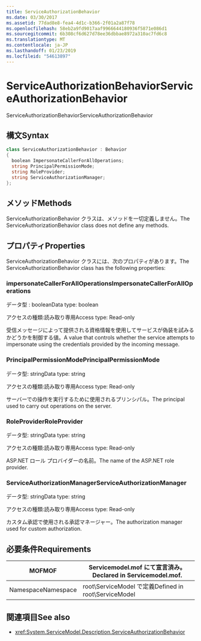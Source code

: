 ```yaml
---
title: ServiceAuthorizationBehavior
ms.date: 03/30/2017
ms.assetid: 77dad8e8-fea4-4d1c-b366-2f01a2a87f78
ms.openlocfilehash: 58eb2a9fd9017aaf9966644180936f5871e086d1
ms.sourcegitcommit: 6b308cf6d627d78ee36dbbae8972a310ac7fd6c8
ms.translationtype: MT
ms.contentlocale: ja-JP
ms.lasthandoff: 01/23/2019
ms.locfileid: "54613897"
---
```

# <a name="serviceauthorizationbehavior"></a><span data-ttu-id="1b4f4-102">ServiceAuthorizationBehavior</span><span class="sxs-lookup"><span data-stu-id="1b4f4-102">ServiceAuthorizationBehavior</span></span>
<span data-ttu-id="1b4f4-103">ServiceAuthorizationBehavior</span><span class="sxs-lookup"><span data-stu-id="1b4f4-103">ServiceAuthorizationBehavior</span></span>  
  
## <a name="syntax"></a><span data-ttu-id="1b4f4-104">構文</span><span class="sxs-lookup"><span data-stu-id="1b4f4-104">Syntax</span></span>  
  
```csharp
class ServiceAuthorizationBehavior : Behavior  
{  
  boolean ImpersonateCallerForAllOperations;  
  string PrincipalPermissionMode;  
  string RoleProvider;  
  string ServiceAuthorizationManager;  
};  
```  
  
## <a name="methods"></a><span data-ttu-id="1b4f4-105">メソッド</span><span class="sxs-lookup"><span data-stu-id="1b4f4-105">Methods</span></span>  
 <span data-ttu-id="1b4f4-106">ServiceAuthorizationBehavior クラスは、メソッドを一切定義しません。</span><span class="sxs-lookup"><span data-stu-id="1b4f4-106">The ServiceAuthorizationBehavior class does not define any methods.</span></span>  
  
## <a name="properties"></a><span data-ttu-id="1b4f4-107">プロパティ</span><span class="sxs-lookup"><span data-stu-id="1b4f4-107">Properties</span></span>  
 <span data-ttu-id="1b4f4-108">ServiceAuthorizationBehavior クラスには、次のプロパティがあります。</span><span class="sxs-lookup"><span data-stu-id="1b4f4-108">The ServiceAuthorizationBehavior class has the following properties:</span></span>  
  
### <a name="impersonatecallerforalloperations"></a><span data-ttu-id="1b4f4-109">impersonateCallerForAllOperations</span><span class="sxs-lookup"><span data-stu-id="1b4f4-109">ImpersonateCallerForAllOperations</span></span>  
 <span data-ttu-id="1b4f4-110">データ型 : boolean</span><span class="sxs-lookup"><span data-stu-id="1b4f4-110">Data type: boolean</span></span>  
  
 <span data-ttu-id="1b4f4-111">アクセスの種類:読み取り専用</span><span class="sxs-lookup"><span data-stu-id="1b4f4-111">Access type: Read-only</span></span>  
  
 <span data-ttu-id="1b4f4-112">受信メッセージによって提供される資格情報を使用してサービスが偽装を試みるかどうかを制御する値。</span><span class="sxs-lookup"><span data-stu-id="1b4f4-112">A value that controls whether the service attempts to impersonate using the credentials provided by the incoming message.</span></span>  
  
### <a name="principalpermissionmode"></a><span data-ttu-id="1b4f4-113">PrincipalPermissionMode</span><span class="sxs-lookup"><span data-stu-id="1b4f4-113">PrincipalPermissionMode</span></span>  
 <span data-ttu-id="1b4f4-114">データ型: string</span><span class="sxs-lookup"><span data-stu-id="1b4f4-114">Data type: string</span></span>  
  
 <span data-ttu-id="1b4f4-115">アクセスの種類:読み取り専用</span><span class="sxs-lookup"><span data-stu-id="1b4f4-115">Access type: Read-only</span></span>  
  
 <span data-ttu-id="1b4f4-116">サーバーでの操作を実行するために使用されるプリンシパル。</span><span class="sxs-lookup"><span data-stu-id="1b4f4-116">The principal used to carry out operations on the server.</span></span>  
  
### <a name="roleprovider"></a><span data-ttu-id="1b4f4-117">RoleProvider</span><span class="sxs-lookup"><span data-stu-id="1b4f4-117">RoleProvider</span></span>  
 <span data-ttu-id="1b4f4-118">データ型: string</span><span class="sxs-lookup"><span data-stu-id="1b4f4-118">Data type: string</span></span>  
  
 <span data-ttu-id="1b4f4-119">アクセスの種類:読み取り専用</span><span class="sxs-lookup"><span data-stu-id="1b4f4-119">Access type: Read-only</span></span>  
  
 <span data-ttu-id="1b4f4-120">ASP.NET ロール プロバイダーの名前。</span><span class="sxs-lookup"><span data-stu-id="1b4f4-120">The name of the ASP.NET role provider.</span></span>  
  
### <a name="serviceauthorizationmanager"></a><span data-ttu-id="1b4f4-121">ServiceAuthorizationManager</span><span class="sxs-lookup"><span data-stu-id="1b4f4-121">ServiceAuthorizationManager</span></span>  
 <span data-ttu-id="1b4f4-122">データ型: string</span><span class="sxs-lookup"><span data-stu-id="1b4f4-122">Data type: string</span></span>  
  
 <span data-ttu-id="1b4f4-123">アクセスの種類:読み取り専用</span><span class="sxs-lookup"><span data-stu-id="1b4f4-123">Access type: Read-only</span></span>  
  
 <span data-ttu-id="1b4f4-124">カスタム承認で使用される承認マネージャー。</span><span class="sxs-lookup"><span data-stu-id="1b4f4-124">The authorization manager used for custom authorization.</span></span>  
  
## <a name="requirements"></a><span data-ttu-id="1b4f4-125">必要条件</span><span class="sxs-lookup"><span data-stu-id="1b4f4-125">Requirements</span></span>  
  
|<span data-ttu-id="1b4f4-126">MOF</span><span class="sxs-lookup"><span data-stu-id="1b4f4-126">MOF</span></span>|<span data-ttu-id="1b4f4-127">Servicemodel.mof にて宣言済み。</span><span class="sxs-lookup"><span data-stu-id="1b4f4-127">Declared in Servicemodel.mof.</span></span>|  
|---------|-----------------------------------|  
|<span data-ttu-id="1b4f4-128">Namespace</span><span class="sxs-lookup"><span data-stu-id="1b4f4-128">Namespace</span></span>|<span data-ttu-id="1b4f4-129">root\ServiceModel で定義</span><span class="sxs-lookup"><span data-stu-id="1b4f4-129">Defined in root\ServiceModel</span></span>|  
  
## <a name="see-also"></a><span data-ttu-id="1b4f4-130">関連項目</span><span class="sxs-lookup"><span data-stu-id="1b4f4-130">See also</span></span>
- <xref:System.ServiceModel.Description.ServiceAuthorizationBehavior>
